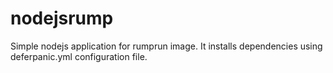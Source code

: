 # nodejsrump
Simple nodejs application for rumprun image.
It installs dependencies using deferpanic.yml configuration file.
